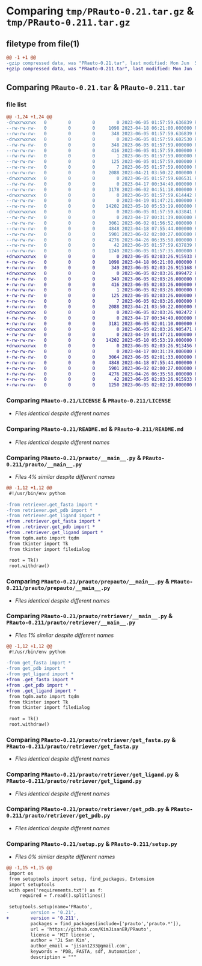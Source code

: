 # Comparing `tmp/PRauto-0.21.tar.gz` & `tmp/PRauto-0.211.tar.gz`

## filetype from file(1)

```diff
@@ -1 +1 @@
-gzip compressed data, was "PRauto-0.21.tar", last modified: Mon Jun  5 01:57:59 2023, max compression
+gzip compressed data, was "PRauto-0.211.tar", last modified: Mon Jun  5 02:03:26 2023, max compression
```

## Comparing `PRauto-0.21.tar` & `PRauto-0.211.tar`

### file list

```diff
@@ -1,24 +1,24 @@
-drwxrwxrwx   0        0        0        0 2023-06-05 01:57:59.636839 PRauto-0.21/
--rw-rw-rw-   0        0        0     1098 2023-04-18 06:21:00.000000 PRauto-0.21/LICENSE
--rw-rw-rw-   0        0        0      348 2023-06-05 01:57:59.636839 PRauto-0.21/PKG-INFO
-drwxrwxrwx   0        0        0        0 2023-06-05 01:57:59.602530 PRauto-0.21/PRauto.egg-info/
--rw-rw-rw-   0        0        0      348 2023-06-05 01:57:59.000000 PRauto-0.21/PRauto.egg-info/PKG-INFO
--rw-rw-rw-   0        0        0      416 2023-06-05 01:57:59.000000 PRauto-0.21/PRauto.egg-info/SOURCES.txt
--rw-rw-rw-   0        0        0        1 2023-06-05 01:57:59.000000 PRauto-0.21/PRauto.egg-info/dependency_links.txt
--rw-rw-rw-   0        0        0      125 2023-06-05 01:57:59.000000 PRauto-0.21/PRauto.egg-info/requires.txt
--rw-rw-rw-   0        0        0        7 2023-06-05 01:57:59.000000 PRauto-0.21/PRauto.egg-info/top_level.txt
--rw-rw-rw-   0        0        0     2088 2023-04-21 03:50:22.000000 PRauto-0.21/README.md
-drwxrwxrwx   0        0        0        0 2023-06-05 01:57:59.606531 PRauto-0.21/prauto/
--rw-rw-rw-   0        0        0        0 2023-04-17 00:34:40.000000 PRauto-0.21/prauto/__init__.py
--rw-rw-rw-   0        0        0     3178 2023-06-02 04:51:18.000000 PRauto-0.21/prauto/__main__.py
-drwxrwxrwx   0        0        0        0 2023-06-05 01:57:59.614442 PRauto-0.21/prauto/prepauto/
--rw-rw-rw-   0        0        0        0 2023-04-19 01:47:21.000000 PRauto-0.21/prauto/prepauto/__init__.py
--rw-rw-rw-   0        0        0    14202 2023-05-10 05:53:19.000000 PRauto-0.21/prauto/prepauto/__main__.py
-drwxrwxrwx   0        0        0        0 2023-06-05 01:57:59.633841 PRauto-0.21/prauto/retriever/
--rw-rw-rw-   0        0        0        0 2023-04-17 00:31:39.000000 PRauto-0.21/prauto/retriever/__init__.py
--rw-rw-rw-   0        0        0     3061 2023-06-02 01:56:52.000000 PRauto-0.21/prauto/retriever/__main__.py
--rw-rw-rw-   0        0        0     4848 2023-04-18 07:55:44.000000 PRauto-0.21/prauto/retriever/get_fasta.py
--rw-rw-rw-   0        0        0     5901 2023-06-02 02:00:27.000000 PRauto-0.21/prauto/retriever/get_ligand.py
--rw-rw-rw-   0        0        0     4276 2023-04-26 06:35:58.000000 PRauto-0.21/prauto/retriever/get_pdb.py
--rw-rw-rw-   0        0        0       42 2023-06-05 01:57:59.637839 PRauto-0.21/setup.cfg
--rw-rw-rw-   0        0        0     1249 2023-06-05 01:57:35.000000 PRauto-0.21/setup.py
+drwxrwxrwx   0        0        0        0 2023-06-05 02:03:26.915933 PRauto-0.211/
+-rw-rw-rw-   0        0        0     1098 2023-04-18 06:21:00.000000 PRauto-0.211/LICENSE
+-rw-rw-rw-   0        0        0      349 2023-06-05 02:03:26.915168 PRauto-0.211/PKG-INFO
+drwxrwxrwx   0        0        0        0 2023-06-05 02:03:26.899472 PRauto-0.211/PRauto.egg-info/
+-rw-rw-rw-   0        0        0      349 2023-06-05 02:03:26.000000 PRauto-0.211/PRauto.egg-info/PKG-INFO
+-rw-rw-rw-   0        0        0      416 2023-06-05 02:03:26.000000 PRauto-0.211/PRauto.egg-info/SOURCES.txt
+-rw-rw-rw-   0        0        0        1 2023-06-05 02:03:26.000000 PRauto-0.211/PRauto.egg-info/dependency_links.txt
+-rw-rw-rw-   0        0        0      125 2023-06-05 02:03:26.000000 PRauto-0.211/PRauto.egg-info/requires.txt
+-rw-rw-rw-   0        0        0        7 2023-06-05 02:03:26.000000 PRauto-0.211/PRauto.egg-info/top_level.txt
+-rw-rw-rw-   0        0        0     2088 2023-04-21 03:50:22.000000 PRauto-0.211/README.md
+drwxrwxrwx   0        0        0        0 2023-06-05 02:03:26.902472 PRauto-0.211/prauto/
+-rw-rw-rw-   0        0        0        0 2023-04-17 00:34:40.000000 PRauto-0.211/prauto/__init__.py
+-rw-rw-rw-   0        0        0     3181 2023-06-05 02:01:10.000000 PRauto-0.211/prauto/__main__.py
+drwxrwxrwx   0        0        0        0 2023-06-05 02:03:26.905471 PRauto-0.211/prauto/prepauto/
+-rw-rw-rw-   0        0        0        0 2023-04-19 01:47:21.000000 PRauto-0.211/prauto/prepauto/__init__.py
+-rw-rw-rw-   0        0        0    14202 2023-05-10 05:53:19.000000 PRauto-0.211/prauto/prepauto/__main__.py
+drwxrwxrwx   0        0        0        0 2023-06-05 02:03:26.913456 PRauto-0.211/prauto/retriever/
+-rw-rw-rw-   0        0        0        0 2023-04-17 00:31:39.000000 PRauto-0.211/prauto/retriever/__init__.py
+-rw-rw-rw-   0        0        0     3064 2023-06-05 02:01:33.000000 PRauto-0.211/prauto/retriever/__main__.py
+-rw-rw-rw-   0        0        0     4848 2023-04-18 07:55:44.000000 PRauto-0.211/prauto/retriever/get_fasta.py
+-rw-rw-rw-   0        0        0     5901 2023-06-02 02:00:27.000000 PRauto-0.211/prauto/retriever/get_ligand.py
+-rw-rw-rw-   0        0        0     4276 2023-04-26 06:35:58.000000 PRauto-0.211/prauto/retriever/get_pdb.py
+-rw-rw-rw-   0        0        0       42 2023-06-05 02:03:26.915933 PRauto-0.211/setup.cfg
+-rw-rw-rw-   0        0        0     1250 2023-06-05 02:02:19.000000 PRauto-0.211/setup.py
```

### Comparing `PRauto-0.21/LICENSE` & `PRauto-0.211/LICENSE`

 * *Files identical despite different names*

### Comparing `PRauto-0.21/README.md` & `PRauto-0.211/README.md`

 * *Files identical despite different names*

### Comparing `PRauto-0.21/prauto/__main__.py` & `PRauto-0.211/prauto/__main__.py`

 * *Files 4% similar despite different names*

```diff
@@ -1,12 +1,12 @@
 #!/usr/bin/env python
 
-from retriever.get_fasta import *
-from retriever.get_pdb import *
-from retriever.get_ligand import *
+from .retriever.get_fasta import *
+from .retriever.get_pdb import *
+from .retriever.get_ligand import *
 from tqdm.auto import tqdm
 from tkinter import Tk
 from tkinter import filedialog
 
 root = Tk()
 root.withdraw()
```

### Comparing `PRauto-0.21/prauto/prepauto/__main__.py` & `PRauto-0.211/prauto/prepauto/__main__.py`

 * *Files identical despite different names*

### Comparing `PRauto-0.21/prauto/retriever/__main__.py` & `PRauto-0.211/prauto/retriever/__main__.py`

 * *Files 1% similar despite different names*

```diff
@@ -1,12 +1,12 @@
 #!/usr/bin/env python
 
-from get_fasta import *
-from get_pdb import *
-from get_ligand import *
+from .get_fasta import *
+from .get_pdb import *
+from .get_ligand import *
 from tqdm.auto import tqdm
 from tkinter import Tk
 from tkinter import filedialog
 
 root = Tk()
 root.withdraw()
```

### Comparing `PRauto-0.21/prauto/retriever/get_fasta.py` & `PRauto-0.211/prauto/retriever/get_fasta.py`

 * *Files identical despite different names*

### Comparing `PRauto-0.21/prauto/retriever/get_ligand.py` & `PRauto-0.211/prauto/retriever/get_ligand.py`

 * *Files identical despite different names*

### Comparing `PRauto-0.21/prauto/retriever/get_pdb.py` & `PRauto-0.211/prauto/retriever/get_pdb.py`

 * *Files identical despite different names*

### Comparing `PRauto-0.21/setup.py` & `PRauto-0.211/setup.py`

 * *Files 0% similar despite different names*

```diff
@@ -1,15 +1,15 @@
 import os
 from setuptools import setup, find_packages, Extension
 import setuptools
 with open('requirements.txt') as f:
     required = f.read().splitlines()
 
 setuptools.setup(name='PRauto',
-        version = '0.21',
+        version = '0.211',
         packages = find_packages(include=['prauto','prauto.*']),
         url = 'https://github.com/KimJisanER/PRauto',
         license = 'MIT license',
         author = 'Ji San Kim',
         author_email = 'jisan1233@gmail.com',
         keywords = 'PDB, FASTA, sdf, Automation',
         description = """
```

